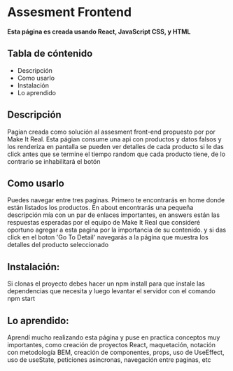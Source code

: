# Assesment Frontend

**Esta página es creada usando React, JavaScript CSS, y HTML**

## Tabla de cóntenido

- Descripción
- Como usarlo
- Instalación
- Lo aprendido


## Descripción
Pagian creada como solución al assesment front-end propuesto por por Make It Real.
Esta págian consume una api con productos y datos falsos y los renderiza en pantalla
se pueden ver detalles de cada producto si le das click  antes que se termine el tiempo random que
cada producto tiene, de lo contrario se inhabilitará el botón

## Como usarlo
Puedes navegar entre tres paginas. Primero te encontrarás en home donde están listados los productos.
En about encontrarás una pequeña descripción mía con un par de enlaces importantes, en answers
están las respuestas esperadas por el equipo de Make It Real que consideré oportuno agregar a esta pagina
por la importancia de su contenido. y si das click en el boton 'Go To Detail' navegarás a la página
que muestra los detalles del producto seleccionado

## Instalación:
Si clonas el proyecto debes hacer un npm install para que instale las dependencias que necesita
y luego levantar el servidor con el comando npm start

## Lo aprendido:
Aprendí mucho realizando esta página y puse en practica conceptos muy importantes, como creación de proyectos
React, maquetación, notación con metodología BEM, creación de componentes, props, uso de UseEffect, uso de
useState, peticiones asincronas, navegación entre paginas, etc
